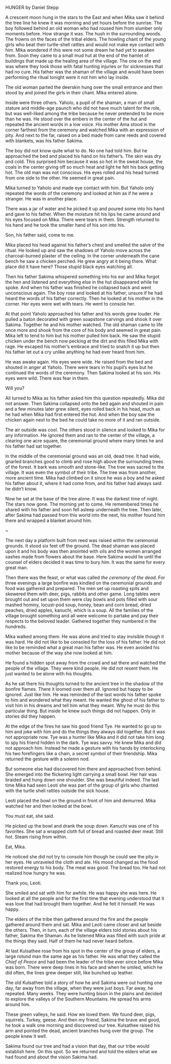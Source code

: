 HUNGER by Daniel Stepp


A crescent moon hung in the stars to the East and when Mika saw it behind the tree line he knew it was morning and yet hours before the sunrise. The boy followed behind an old woman who had roused him from slumber only moments before. How strange it was. The hush in the surrounding woods. The frowns on the faces of the tribal elders. The howling chant of the young girls who beat their turtle-shell rattles and would not make eye contact with him. Mika wondered if this were not some dream he had yet to awaken from. Soon they came to a small mud hut at the end of the hamlet of buildings that made up the healing area of the village. The one on the end was where they took those with fatal hunting injuries or for sicknesses that had no cure. His father was the shaman of the village and would have been performing the ritual tonight were it not him who lay inside.

The old woman parted the deerskin hung over the small entrance and then stood by and joined the girls in their chant. Mika entered alone.

Inside were three others. Yaholo, a pupil of the shaman, a man of small stature and middle-age paunch who did not have much talent for the role, but was well-liked among the tribe because he never pretended to be more than he was. He stood over the embers in the center of the hut and repeated the ancient words in a low voice. His mother Ama stood in the corner farthest from the ceremony and watched Mika with an expression of pity. And next to the far, raised on a bed made from cane reeds and covered with blankets, was his father Sakima.

The boy did not know quite what to do. No one had told him. But he approached the bed and placed his hand on his father’s. The skin was dry and cold. This surprised him because it was so hot in the sweat house, the coals in the center giving off so much heat and light he felt his back getting hot. The old man was not conscious. His eyes rolled and his head turned from one side to the other. He seemed in great pain.

Mika turned to Yaholo and made eye contact with him. But Yaholo only repeated the words of the ceremony and looked at him as if he were a stranger. He was in another place.

There was a jar of water and he picked it up and poured some into his hand and gave to his father. When the moisture hit his lips he came around and his eyes focused on Mika. There were tears in them. Strength returned to his hand and he took the smaller hand of his son into his.

Son, his father said, come to me.

Mika placed his head against his father’s chest and smelled the salve of the ritual. He looked up and saw the shadows of Yaholo move across the charcoal-burned plaster of the ceiling. In the corner underneath the cane bench he saw a chicken perched. He grew angry at it being there. What place did it have here? Those stupid black eyes watching all.

Then his father Sakima whispered something into his ear and Mika forgot the hen and listened and everything else in the hut disappeared while he spoke. And when his father was finished he collapsed back and went unconscious again. The boy rose and looked at his father, unsure if he had heard the words of his father correctly. Then he looked at his mother in the corner. Her eyes were wet with tears. He went to console her.

At that point Yaholo approached his father and his words grew louder. He pulled a baton decorated with green soapstone carvings and shook it over Sakima. Together he and his mother watched. The old shaman came to life once more and shook from the core of his body and seemed in great pain. Mika left to tend to him but his mother pulled him back. He saw the stupid chicken under the bench now pecking at the dirt and this filled Mika with rage. He escaped his mother’s embrace and tried to snatch it up but then his father let out a cry unlike anything he had ever heard from him.

He was awake again. His eyes were wide. He raised from the bed and shouted in anger at Yaholo. There were tears in his pupil’s eyes but he continued the words of the ceremony. Then Sakima looked at his son. His eyes were wild. There was fear in them.

Will you?

All turned to Mika as his father asked him this question repeatedly. Mika did not answer. Then Sakima collapsed onto the bed again and shouted in pain and a few minutes later grew silent, eyes rolled back in his head, much as he had when Mika had first entered the hut. And when the boy saw the chicken again next to the bed he could take no more of it and ran outside.

The air outside was cool. The others stood in silence and looked to Mika for any information. He ignored them and ran to the center of the village, a clearing one acre square, the ceremonial ground where many times he and his father had sat together. 

In the middle of the ceremonial ground was an old, dead tree. It had wide, gnarled branches good to climb and rose high above the surrounding trees of the forest. It bark was smooth and stone-like. The tree was sacred to the village. It was even the symbol of their tribe. The tree was from another, more ancient time. Mika had climbed on it since he was a boy and he asked his father about it, where it had come from, and his father had always said he didn’t know.

Now he sat at the base of the tree alone. It was the darkest time of night. The stars now gone. The morning yet to come. He remembered times he shared with his father and soon fell asleep underneath the tree. Then later, after Sakima had passed from this world into the next, his mother found him there and wrapped a blanket around him.

~

The next day a platform built from reed was raised within the ceremonial grounds. It stood six feet off the ground. The dead shaman was placed upon it and his body was then anointed with oils and the women arranged sashes made from flowers about the base. Here Sakima would lie until the counsel of elders decided it was time to bury him. It was the same for every great man.

Then there was the feast, or what was called *the ceremony of the dead*. For three evenings a large bonfire was kindled on the ceremonial grounds and food was gathered and prepared. The men set up roasting spits and skewered them with deer, pigs, rabbits and other game. Long tables were brought out and set upon them were clay bowls and pots filled with sour mashed hominy, locust-pod soup, honey, bean and corn bread, dried peaches, dried apples, kanuchi, which is a soup. All the families of the village brought something and all were welcome to partake and pay their respects to the beloved leader. Gathered together they numbered in the hundreds.

Mika walked among them. He was alone and tried to stay invisible though it was hard. He did not like to be consoled for the loss of his father. He did not like to be reminded what a great man his father was. He even avoided his mother because of the way she now looked at him.

He found a hidden spot away from the crowd and sat there and watched the people of the village. They were kind people. He did not resent them. He just wanted to be alone with his thoughts.

As he sat there his thoughts turned to the ancient tree in the shadow of the bonfire flames. There it loomed over them all. Ignored but happy to be ignored. Just like him. He was reminded of the last words his father spoke to him and wondered what they meant. He wanted the ghost of his father to visit him in his dreams and tell him what they meant. Why he must do this particular thing. But inside he knew such things did not happen. Only in stories did they happen.

At the edge of the fires he saw his good friend Tye. He wanted to go up to him and joke with him and do the things they always did together. But it was not appropriate now. Tye was a hunter like Mika and it did not take him long to spy his friend hidden in the dark. Tye was savvy. He knew Mika and did not approach him. Instead he made a gesture with his hands by interlocking his two forefingers like a chain, a secret symbol of their friendship. Mika returned the gesture with a solemn nod.

But someone else had discovered him there and approached from behind. She emerged into the flickering light carrying a small bowl. Her hair was braided and hung down one shoulder. She was beautiful indeed. The last time Mika had seen Leoti she was part of the group of girls who chanted with the turtle shell rattles outside the sick house.

Leoti placed the bowl on the ground in front of him and demurred. Mika watched her and then looked at the bowl.

You must eat, she said.

He picked up the bowl and drank the soup down. Kanuchi was one of his favorites. She sat a wrapped cloth full of bread and roasted deer meat. Still hot. Steam rising from within.

Eat, Mika.

He noticed she did not try to console him though he could see the pity in her eyes. He unraveled the cloth and ate. His mood changed as the food restored energy to his body. The meat was good. The bread too. He had not realized how hungry he was.

Thank you, Leoti.

She smiled and sat with him for awhile. He was happy she was here. He looked at all the people and for the first time that evening understood that it was love that had brought them together. And he felt it himself. He was happy.

The elders of the tribe then gathered around the fire and the people gathered around them and sat. Mika and Leoti came closer and sat beside the others. Then, in turn, each of the village elders told stories about his father, Sakima the Shaman. As he listened Mika was filled with such pride at the things they said. Half of them he had never heard before.

At last Kulsathee rose from his spot in the center of the group of elders, a large rotund man the same age as his father. He was what they called the *Chief of Peace* and had been the leader of the tribe ever since before Mika was born. There were deep lines in his face and when he smiled, which he did often, the lines grew deeper still, like bunched up leather.

The old Kulsathee told a story of how he and Sakima were out hunting one day, far away from the village, when they were just boys. Far away, he repeated. Many weeks. They were hunting bison  in the plains and decided to explore the valleys of the Southern Mountains. He spread his arms around him. 

These green valleys, he said. How we loved them. We found deer, pigs, squirrels. Turkey, geese. And then my friend, Sakima the brave and good, he took a walk one morning and discovered our tree. Kulsathee raised his arm and pointed the dead, ancient branches hung over the group. The people knew it well.

Sakima found our tree and had a vision that day, that our tribe would establish here. On this spot. So we returned and told the elders what we had found and about the vision Sakima had.


